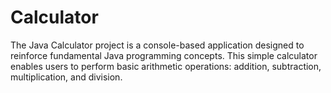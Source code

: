 # Calculator
The Java Calculator project is a console-based application designed to reinforce fundamental Java programming concepts. This simple calculator enables users to perform basic arithmetic operations: addition, subtraction, multiplication, and division.
